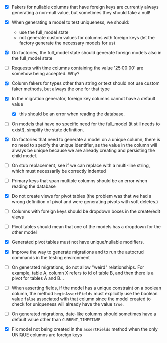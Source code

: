 - [x] Fakers for nullable columns that have foreign keys are currently always generating a non-null value, but sometimes they should fake a null!

- [x] When generating a model to test uniqueness, we should:
  - use the full_model state
  - not generate custom values for columns with foreign keys (let the factory generate the necessary models for us)

- [x] On factories, the full_model state should generate foreign models also in the full_model state

- [ ] Requests with time columns containing the value '25:00:00' are somehow being accepted. Why?

- [x] Column fakers for types other than string or text should not use custom faker methods, but always the one for that type

- [x] In the migration generator, foreign key columns cannot have a default value
  - [x] this should be an error when reading the database.

- [ ] On models that have no specific need for the full_model (it still needs to exist!), simplify the state definition.

- [x] On factories that need to generate a model on a unique column, there is no need to specify the unique identifier, as the value in the column will always be unique because we are already creating and persisting the child model.

- [ ] On stub replacement, see if we can replace with a multi-line string, which must necessarily be correctly indented

- [ ] Primary keys that span multiple columns should be an error when reading the database

- [x] Do not create views for pivot tables (the problem was that we had a wrong definition of pivot and were generating pivots with soft deletes.)

- [ ] Columns with foreign keys should be dropdown boxes in the create/edit views

- [ ] Pivot tables should mean that one of the models has a dropdown for the other model

- [x] Generated pivot tables must not have unique/nullable modifiers.

- [x] Improve the way to generate migrations and to run the autocrud commands in the testing environment

- [ ] On generated migrations, do not allow "weird" relationships. For example, table A, column X refers to id of table B, and then there is a pivot for tables A and B...

- [ ] When asserting fields, if the model has a unique constraint on a boolean column, the method `beginAssertFields` must explicitly use the boolean value `false` associated with that column since the model created to check for uniqueness will already have the value `true`.

- [ ] On generated migrations, date-like columns should sometimes have a default value other than `CURRENT_TIMESTAMP`

- [x] Fix model not being created in the `assertFields` method when the only UNIQUE columns are foreign keys
